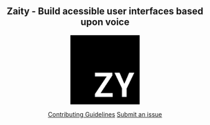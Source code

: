 <header>
    <h2 align="center">Zaity - Build acessible user interfaces based upon voice</h2>
    <p align="center">
        <img align="center" src="./logolibrary.svg" width="162px" style="max-width: 100%;">
    </p>
    <div align="center">
        <a href="">Contributing Guidelines</a>
        <a href="">Submit an issue</a>
    </div>
<header>
